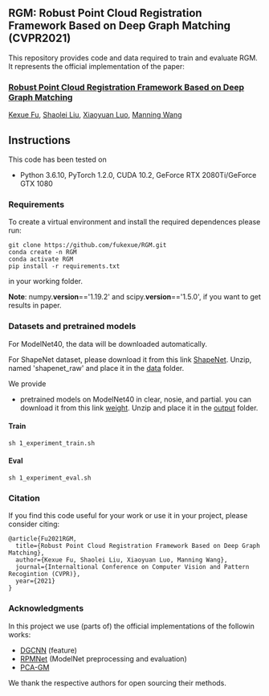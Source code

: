 ## RGM: Robust Point Cloud Registration Framework Based on Deep Graph Matching (CVPR2021)
This repository provides code and data required to train and evaluate RGM. It represents the official implementation of the paper:

### [Robust Point Cloud Registration Framework Based on Deep Graph Matching](https://arxiv.org/abs/2103.04256v1)

[Kexue Fu](https://github.com/fukexue), [Shaolei Liu](), [Xiaoyuan Luo](), [Manning Wang]()


## Instructions
This code has been tested on 
- Python 3.6.10, PyTorch 1.2.0, CUDA 10.2, GeForce RTX 2080Ti/GeForce GTX 1080

### Requirements
To create a virtual environment and install the required dependences please run:
```shell
git clone https://github.com/fukexue/RGM.git
conda create -n RGM
conda activate RGM
pip install -r requirements.txt
```
in your working folder.

**Note**: numpy.__version__=='1.19.2' and scipy.__version__=='1.5.0', if you want to get results in paper.

### Datasets and pretrained models
For ModelNet40, the data will be downloaded automatically.

For ShapeNet dataset, please download it from this link [ShapeNet](https://drive.google.com/file/d/1eC0ygbzXUIP1H7T_jtX0tCiMnPgCyUOE/view?usp=sharing). Unzip, named 'shapenet_raw' and place it in the [data](data) folder.

We provide 
- pretrained models on ModelNet40 in clear, nosie, and partial.
you can download it from this link [weight](https://drive.google.com/file/d/1vwtnSG3YAeVRRgCBVaRAIn_mC6Nnb7-U/view?usp=sharing). Unzip and place it in the [output](output) folder.

#### Train
```shell
sh 1_experiment_train.sh
```

#### Eval
```shell
sh 1_experiment_eval.sh
```

### Citation
If you find this code useful for your work or use it in your project, please consider citing:

```shell
@article{Fu2021RGM,
  title={Robust Point Cloud Registration Framework Based on Deep Graph Matching},
  author={Kexue Fu, Shaolei Liu, Xiaoyuan Luo, Manning Wang},
  journal={Internaltional Conference on Computer Vision and Pattern Recogintion (CVPR)},
  year={2021}
}
```

### Acknowledgments
In this project we use (parts of) the official implementations of the followin works: 

- [DGCNN](https://github.com/WangYueFt/dgcnn) (feature)
- [RPMNet](https://github.com/yewzijian/RPMNet) (ModelNet preprocessing and evaluation)
- [PCA-GM](https://github.com/Thinklab-SJTU/PCA-GM.git)

 We thank the respective authors for open sourcing their methods.
